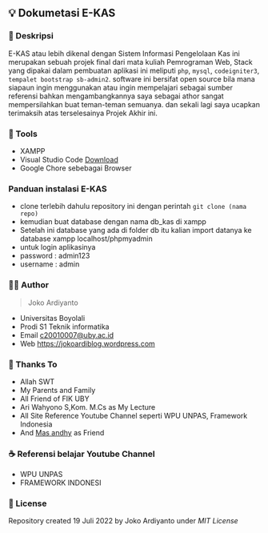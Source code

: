 ## 💡 Dokumetasi E-KAS

### 📝 Deskripsi 
E-KAS atau lebih dikenal dengan Sistem Informasi Pengelolaan Kas ini merupakan sebuah projek final dari mata kuliah Pemrograman Web, Stack yang dipakai dalam pembuatan  aplikasi ini meliputi `php`, `mysql`, `codeigniter3`, `tempalet bootstrap sb-admin2`. software ini bersifat open source bila mana siapaun ingin menggunakan atau ingin mempelajari sebagai sumber referensi bahkan mengambangkannya saya sebagai athor sangat mempersilahkan buat teman-teman semuanya. dan sekali lagi saya ucapkan terimaksih atas terselesainya Projek Akhir ini.

### 🎒 Tools
- XAMPP
- Visual Studio Code [Download](https://code.visualstudio.com/download)
- Google Chore sebebagai Browser

### Panduan instalasi E-KAS 
- clone terlebih dahulu repository ini dengan perintah `git clone (nama repo) `
- kemudian buat database dengan nama db_kas di xampp
- Setelah ini database yang ada di folder db itu kalian import datanya ke database xampp localhost/phpmyadmin
- untuk login aplikasinya 
- password : admin123
- username : admin

### 👨‍💻 Author
>Joko Ardiyanto
  - Universitas Boyolali
  - Prodi S1 Teknik informatika
  - Email c20010007@uby.ac.id
  - Web https://jokoardiblog.wordpress.com



### 🙏 Thanks To
- Allah SWT
- My Parents and Family
- All Friend of FIK UBY
- Ari Wahyono S,Kom. M.Cs as My Lecture
- All Site Reference Youtube Channel seperti WPU UNPAS, Framework Indonesia
- And [Mas andhy](https://github.com/trebucet)  as Friend 

### ☕ Referensi belajar Youtube Channel
-   WPU UNPAS
-  FRAMEWORK INDONESI

### 🔐 License
Repository created 19 Juli 2022 by Joko Ardiyanto under *MIT License*


